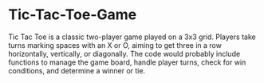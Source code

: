 # Tic-Tac-Toe-Game
Tic Tac Toe is a classic two-player game played on a 3x3 grid. Players take turns marking spaces with an X or O, aiming to get three in a row horizontally, vertically, or diagonally. The code would probably include functions to manage the game board, handle player turns, check for win conditions, and determine a winner or tie.
